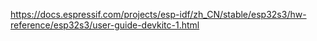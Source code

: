 https://docs.espressif.com/projects/esp-idf/zh_CN/stable/esp32s3/hw-reference/esp32s3/user-guide-devkitc-1.html
